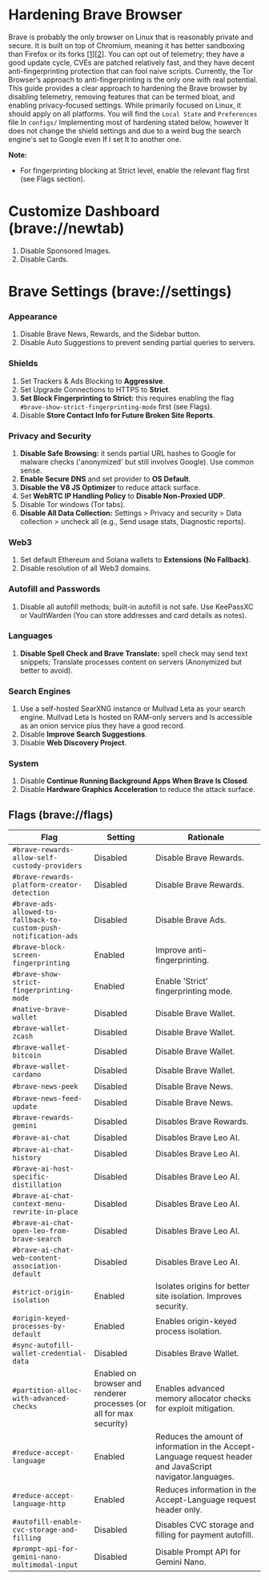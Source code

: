 # Hardening Brave Browser

Brave is probably the only browser on Linux that is reasonably private and secure. It is built on top of Chromium, meaning it has better sandboxing than Firefox or its forks [[1](https://grapheneos.org/usage#web-browsing)][[2](https://madaidans-insecurities.github.io/firefox-chromium.html)]. You can opt out of telemetry; they have a good update cycle, CVEs are patched relatively fast, and they have decent anti-fingerprinting protection that can fool naive scripts. Currently, the Tor Browser’s approach to anti-fingerprinting is the only one with real potential.
This guide provides a clear approach to hardening the Brave browser by disabling telemetry, removing features that can be termed bloat, and enabling privacy-focused settings. While primarily focused on Linux, it should apply on all platforms. You will find the `Local State` and `Preferences` file In `configs/` Implementing most of hardening stated below, however It does not change the shield settings and due to a weird bug the search engine's set to Google even If I set It to another one.

**Note:**
- For fingerprinting blocking at Strict level, enable the relevant flag first (see Flags section).

# Customize Dashboard (brave://newtab)

1. Disable Sponsored Images.
2. Disable Cards.

# Brave Settings (brave://settings)

### Appearance
1. Disable Brave News, Rewards, and the Sidebar button.  
2. Disable Auto Suggestions to prevent sending partial queries to servers.
### Shields
1. Set Trackers & Ads Blocking to **Aggressive**.  
2. Set Upgrade Connections to HTTPS to **Strict**.  
3. **Set Block Fingerprinting to Strict:** this requires enabling the flag `#brave-show-strict-fingerprinting-mode` first (see Flags).  
4. Disable **Store Contact Info for Future Broken Site Reports**.
### Privacy and Security
1. **Disable Safe Browsing:** it sends partial URL hashes to Google for malware checks ('anonymized' but still involves Google). Use common sense.  
2. **Enable Secure DNS** and set provider to **OS Default**.
3. **Disable the V8 JS Optimizer** to reduce attack surface.  
4. Set **WebRTC IP Handling Policy** to **Disable Non-Proxied UDP**.  
5. Disable Tor windows (Tor tabs).  
6. **Disable All Data Collection:** Settings > Privacy and security > Data collection > uncheck all (e.g., Send usage stats, Diagnostic reports).
### Web3
1. Set default Ethereum and Solana wallets to **Extensions (No Fallback)**.  
2. Disable resolution of all Web3 domains.
### Autofill and Passwords
1. Disable all autofill methods; built-in autofill is not safe. Use KeePassXC or VaultWarden (You can store addresses and card details as notes).
### Languages
1. **Disable Spell Check and Brave Translate:** spell check may send text snippets; Translate processes content on servers (Anonymized but better to avoid).
### Search Engines
1. Use a self-hosted SearXNG instance or Mullvad Leta as your search engine. Mullvad Leta Is hosted on RAM-only servers and Is accessible as an onion service plus they have a good record. 
2. Disable **Improve Search Suggestions**.  
3. Disable **Web Discovery Project**.
### System
1. Disable **Continue Running Background Apps When Brave Is Closed**.  
2. Disable **Hardware Graphics Acceleration** to reduce the attack surface.
## Flags (brave://flags)

| Flag                                                             | Setting                                                             | Rationale                                                                                                   |
| ---------------------------------------------------------------- | ------------------------------------------------------------------- | ----------------------------------------------------------------------------------------------------------- |
| `#brave-rewards-allow-self-custody-providers`                    | Disabled                                                            | Disable Brave Rewards.                                                                                      |
| `#brave-rewards-platform-creator-detection`                      | Disabled                                                            | Disable Brave Rewards.                                                                                      |
| `#brave-ads-allowed-to-fallback-to-custom-push-notification-ads` | Disabled                                                            | Disable Brave Ads.                                                                                          |
| `#brave-block-screen-fingerprinting`                             | Enabled                                                             | Improve anti-fingerprinting.                                                                                |
| `#brave-show-strict-fingerprinting-mode`                         | Enabled                                                             | Enable 'Strict' fingerprinting mode.                                                                        |
| `#native-brave-wallet`                                           | Disabled                                                            | Disable Brave Wallet.                                                                                       |
| `#brave-wallet-zcash`                                            | Disabled                                                            | Disable Brave Wallet.                                                                                       |
| `#brave-wallet-bitcoin`                                          | Disabled                                                            | Disable Brave Wallet.                                                                                       |
| `#brave-wallet-cardano`                                          | Disabled                                                            | Disable Brave Wallet.                                                                                       |
| `#brave-news-peek`                                               | Disabled                                                            | Disable Brave News.                                                                                         |
| `#brave-news-feed-update`                                        | Disabled                                                            | Disable Brave News.                                                                                         |
| `#brave-rewards-gemini`                                          | Disabled                                                            | Disables Brave Rewards.                                                                                     |
| `#brave-ai-chat`                                                 | Disabled                                                            | Disables Brave Leo AI.                                                                                      |
| `#brave-ai-chat-history`                                         | Disabled                                                            | Disables Brave Leo AI.                                                                                      |
| `#brave-ai-host-specific-distillation`                           | Disabled                                                            | Disables Brave Leo AI.                                                                                      |
| `#brave-ai-chat-context-menu-rewrite-in-place`                   | Disabled                                                            | Disables Brave Leo AI.                                                                                      |
| `#brave-ai-chat-open-leo-from-brave-search`                      | Disabled                                                            | Disables Brave Leo AI.                                                                                      |
| `#brave-ai-chat-web-content-association-default`                 | Disabled                                                            | Disables Brave Leo AI.                                                                                      |
| `#strict-origin-isolation`                                       | Enabled                                                             | Isolates origins for better site isolation. Improves security.                                              |
| `#origin-keyed-processes-by-default`                             | Enabled                                                             | Enables origin-keyed process isolation.                                                                     |
| `#sync-autofill-wallet-credential-data`                          | Disabled                                                            | Disables Brave Wallet.                                                                                      |
| `#partition-alloc-with-advanced-checks`                          | Enabled on browser and renderer processes (or all for max security) | Enables advanced memory allocator checks for exploit mitigation.                                            |
| `#reduce-accept-language`                                        | Enabled                                                             | Reduces the amount of information in the Accept-Language request header and JavaScript navigator.languages. |
| `#reduce-accept-language-http`                                   | Enabled                                                             | Reduces information in the Accept-Language request header only.                                             |
| `#autofill-enable-cvc-storage-and-filling`                       | Disabled                                                            | Disables CVC storage and filling for payment autofill.                                                      |
| `#prompt-api-for-gemini-nano-multimodal-input`                   | Disabled                                                            | Disable Prompt API for Gemini Nano.                                                                         |
